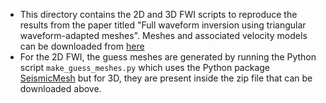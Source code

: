 * This directory contains the 2D and 3D FWI scripts to reproduce the results from the paper titled "Full waveform inversion using triangular waveform-adapted meshes". Meshes and associated velocity models can be downloaded from [here](https://zenodo.org/record/5172307#.YRFJoS1h1pQ)
* For the 2D FWI, the guess meshes are generated by running the Python script `make_guess_meshes.py` which uses the Python package [SeismicMesh](https://github.com/krober10nd/SeismicMesh) but for 3D, they are present inside the zip file that can be downloaded above.
